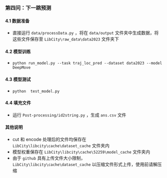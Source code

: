 

### 第四问：下一跳预测

#### 4.1  数据准备

- 直接运行 `data/processData.py` ，将在 `data/output` 文件夹中生成数据，将这些文件保存至 `LibCity\raw_data\data2023` 文件夹下

#### 4.2  模型训练

- `python run_model.py --task traj_loc_pred --dataset data2023 --model DeepMove`

#### 4.3  模型测试

- `python  test_model.py`

#### 4.4 填充文件

- 运行 `Post-processing/id2string.py` ，生成 `ans.csv` 文件





#### 其他说明

- cut 和 encode 处理后的文件均保存在 `LibCity\libcity\cache\dataset_cache` 文件夹内
- 模型权重保存在 `LibCity\libcity\cache\52259\model_cache` 文件夹内
- 由于 `github` 具有上传文件大小限制，`LibCity\libcity\cache\dataset_cache` 以压缩文件形式上传，使用前请解压缩